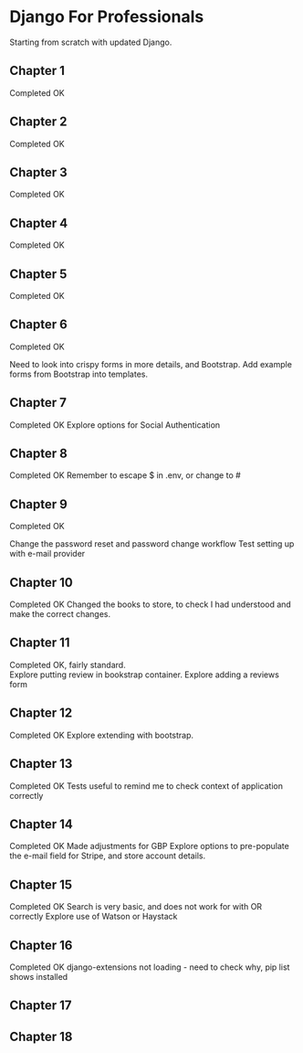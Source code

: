 # Django For Professionals
Starting from scratch with updated Django.

## Chapter 1
Completed OK

## Chapter 2
Completed OK

## Chapter 3
Completed OK

## Chapter 4
Completed OK

## Chapter 5
Completed OK

## Chapter 6
Completed OK

Need to look into crispy forms in more details, and Bootstrap.
Add example forms from Bootstrap into templates.

## Chapter 7
Completed OK
Explore options for Social Authentication

## Chapter 8
Completed OK
Remember to escape $ in .env, or change to #

## Chapter 9
Completed OK

Change the password reset and password change workflow
Test setting up with e-mail provider

## Chapter 10
Completed OK
Changed the books to store, to check I had understood and make the correct changes.

## Chapter 11
Completed OK, fairly standard.  
Explore putting review in bookstrap container.
Explore adding a reviews form

## Chapter 12
Completed OK
Explore extending with bootstrap.

## Chapter 13
Completed OK
Tests useful to remind me to check context of application correctly

## Chapter 14
Completed OK
Made adjustments for GBP
Explore options to pre-populate the e-mail field for Stripe, and store account details.

## Chapter 15
Completed OK
Search is very basic, and does not work for with OR correctly
Explore use of Watson or Haystack

## Chapter 16
Completed OK
django-extensions not loading - need to check why, pip list shows installed

## Chapter 17

## Chapter 18

